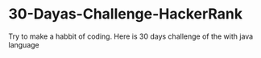 # 30-Dayas-Challenge-HackerRank
Try to make a habbit of coding.
 Here is 30 days challenge of the with java language
 
